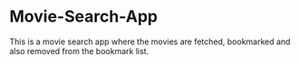 # Movie-Search-App
This is a movie search app where the movies are fetched, bookmarked and also removed from the bookmark list.
